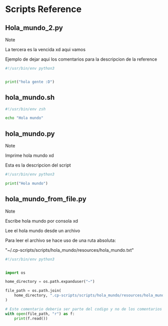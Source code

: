 # Scripts Reference

## Hola_mundo_2.py

> [!NOTE]
>
> La tercera es la vencida xd aqui vamos
>
> Ejemplo de dejar aqui los comentarios para la descripcion de la reference

```python
#!/usr/bin/env python3


print("hola gente :D")
```

## hola_mundo.sh

```sh
#!/usr/bin/env zsh

echo "Hola mundo"
```

## hola_mundo.py

> [!NOTE]
>
> Imprime hola mundo xd
>
> Esta es la descripcion del script

```python
#!/usr/bin/env python3

print("Hola mundo")
```

## hola_mundo_from_file.py

> [!NOTE]
>
> Escribe hola mundo por consola xd
>
> Lee el hola mundo desde un archivo
>
> Para leer el archivo se hace uso de una ruta absoluta:
>
> "~/.cp-scripts/scripts/hola_mundo/resources/hola_mundo.txt"

```python
#!/usr/bin/env python3


import os

home_directory = os.path.expanduser("~")

file_path = os.path.join(
    home_directory, ".cp-scripts/scripts/hola_mundo/resources/hola_mundo.txt"
)

# Este comentario deberia ser parte del codigo y no de los comentarios
with open(file_path, "r") as f:
    print(f.read())
```

